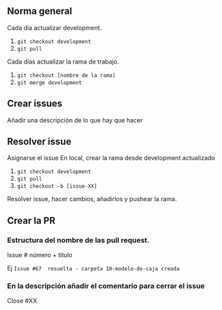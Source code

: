 ## Norma general
Cada día actualizar development.
1. `git checkout development`
2. `git pull`

Cada días actualizar la rama de trabajo.
1. `git checkout [nombre de la rama]`
2. `git merge development`

## Crear issues
Añadir una descripción de lo que hay que hacer

## Resolver issue
Asignarse el issue
En local, crear la rama desde development actualizado
1. `git checkout development`
2. `git pull`
3. `git checkout -b [issue-XX]`

Resolver issue, hacer cambios, añadirlos y pushear la rama.


## Crear la PR

### Estructura del nombre de las pull request.

Issue # número + titulo

Ej `Issue #67  resuelta - carpeta 10-modelo-de-caja creada `

### En la descripción añadir el comentario para cerrar el issue
Close #XX
